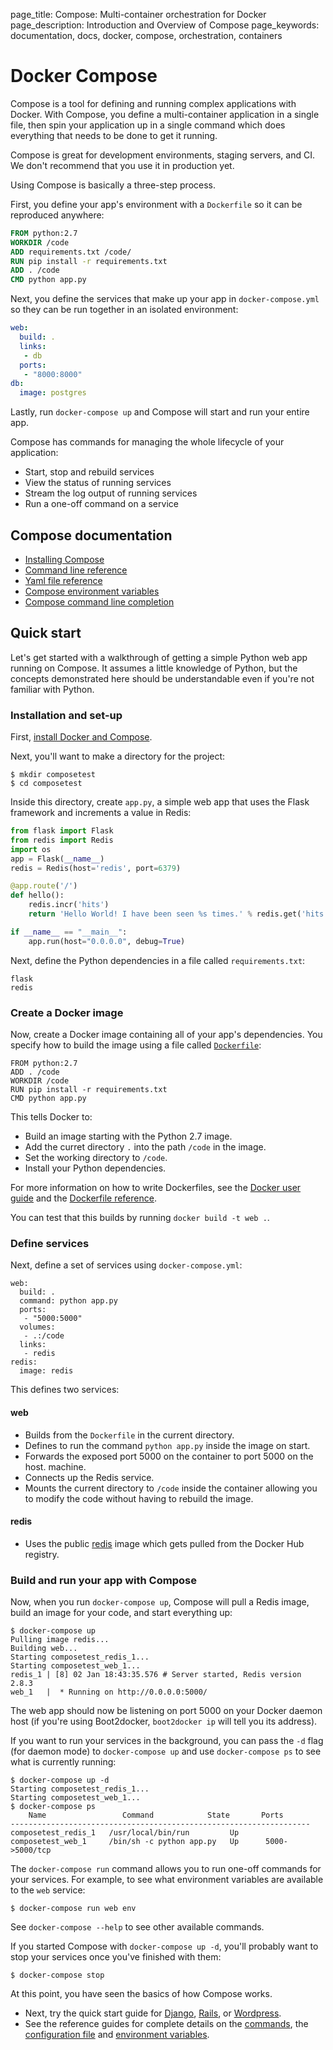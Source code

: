 page_title: Compose: Multi-container orchestration for Docker
page_description: Introduction and Overview of Compose
page_keywords: documentation, docs,  docker, compose, orchestration, containers


# Docker Compose

Compose is a tool for defining and running complex applications with Docker.
With Compose, you define a multi-container application in a single file, then
spin your application up in a single command which does everything that needs to
be done to get it running.

Compose is great for development environments, staging servers, and CI. We don't
recommend that you use it in production yet.

Using Compose is basically a three-step process.

First, you define your app's environment with a `Dockerfile` so it can be
reproduced anywhere:

```Dockerfile
FROM python:2.7
WORKDIR /code
ADD requirements.txt /code/
RUN pip install -r requirements.txt
ADD . /code
CMD python app.py
```

Next, you define the services that make up your app in `docker-compose.yml` so
they can be run together in an isolated environment:

```yaml
web:
  build: .
  links:
   - db
  ports:
   - "8000:8000"
db:
  image: postgres
```

Lastly, run `docker-compose up` and Compose will start and run your entire app.

Compose has commands for managing the whole lifecycle of your application:

 * Start, stop and rebuild services
 * View the status of running services
 * Stream the log output of running services
 * Run a one-off command on a service

## Compose documentation

- [Installing Compose](install.md)
- [Command line reference](cli.md)
- [Yaml file reference](yml.md)
- [Compose environment variables](env.md)
- [Compose command line completion](completion.md)

## Quick start

Let's get started with a walkthrough of getting a simple Python web app running
on Compose. It assumes a little knowledge of Python, but the concepts
demonstrated here should be understandable even if you're not familiar with
Python.

### Installation and set-up

First, [install Docker and Compose](install.md).

Next, you'll want to make a directory for the project:

    $ mkdir composetest
    $ cd composetest

Inside this directory, create `app.py`, a simple web app that uses the Flask
framework and increments a value in Redis:

```python
from flask import Flask
from redis import Redis
import os
app = Flask(__name__)
redis = Redis(host='redis', port=6379)

@app.route('/')
def hello():
    redis.incr('hits')
    return 'Hello World! I have been seen %s times.' % redis.get('hits')

if __name__ == "__main__":
    app.run(host="0.0.0.0", debug=True)
```

Next, define the Python dependencies in a file called `requirements.txt`:

    flask
    redis

### Create a Docker image

Now, create a Docker image containing all of your app's dependencies. You
specify how to build the image using a file called
[`Dockerfile`](http://docs.docker.com/reference/builder/):

    FROM python:2.7
    ADD . /code
    WORKDIR /code
    RUN pip install -r requirements.txt
    CMD python app.py

This tells Docker to:

* Build an image starting with the Python 2.7 image.
* Add the curret directory `.` into the path `/code` in the image.
* Set the working directory to `/code`.
* Install your Python dependencies. 

For more information on how to write Dockerfiles, see the [Docker user guide](https://docs.docker.com/userguide/dockerimages/#building-an-image-from-a-dockerfile) and the [Dockerfile reference](http://docs.docker.com/reference/builder/).

You can test that this builds by running `docker build -t web .`.

### Define services

Next, define a set of services using `docker-compose.yml`:

    web:
      build: .
      command: python app.py
      ports:
       - "5000:5000"
      volumes:
       - .:/code
      links:
       - redis
    redis:
      image: redis

This defines two services:

#### web

* Builds from the `Dockerfile` in the current directory. 
* Defines to run the command `python app.py` inside the image on start.
* Forwards the exposed port 5000 on the container to port 5000 on the host. machine.
* Connects up the Redis service.
* Mounts the current directory to `/code` inside the container allowing you to modify the code without having to rebuild the image.

#### redis

* Uses the public [redis](https://registry.hub.docker.com/_/redis/) image which gets pulled from the Docker Hub registry.

### Build and run your app with Compose

Now, when you run `docker-compose up`, Compose will pull a Redis image, build an image for your code, and start everything up:

    $ docker-compose up
    Pulling image redis...
    Building web...
    Starting composetest_redis_1...
    Starting composetest_web_1...
    redis_1 | [8] 02 Jan 18:43:35.576 # Server started, Redis version 2.8.3
    web_1   |  * Running on http://0.0.0.0:5000/

The web app should now be listening on port 5000 on your Docker daemon host (if
you're using Boot2docker, `boot2docker ip` will tell you its address).

If you want to run your services in the background, you can pass the `-d` flag
(for daemon mode) to `docker-compose up` and use `docker-compose ps` to see what
is currently running:

    $ docker-compose up -d
    Starting composetest_redis_1...
    Starting composetest_web_1...
    $ docker-compose ps
	    Name                 Command            State       Ports
    -------------------------------------------------------------------
    composetest_redis_1   /usr/local/bin/run         Up
    composetest_web_1     /bin/sh -c python app.py   Up      5000->5000/tcp

The `docker-compose run` command allows you to run one-off commands for your
services. For example, to see what environment variables are available to the
`web` service:

    $ docker-compose run web env

See `docker-compose --help` to see other available commands.

If you started Compose with `docker-compose up -d`, you'll probably want to stop
your services once you've finished with them:

    $ docker-compose stop

At this point, you have seen the basics of how Compose works.

- Next, try the quick start guide for [Django](django.md),
  [Rails](rails.md), or [Wordpress](wordpress.md).
- See the reference guides for complete details on the [commands](cli.md), the
  [configuration file](yml.md) and [environment variables](env.md).
